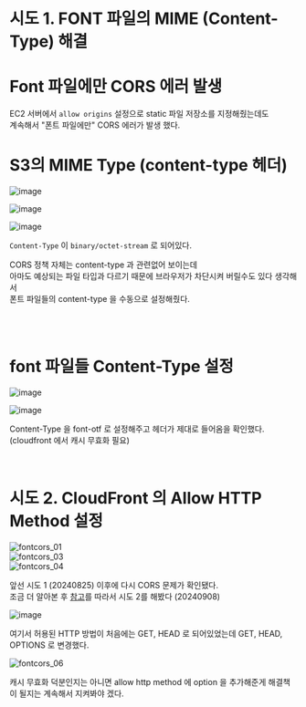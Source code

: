 # 시도 1. FONT 파일의 MIME (Content-Type) 해결

# Font 파일에만 CORS 에러 발생  

EC2 서버에서 <code>allow origins</code> 설정으로 static 파일 저장소를 지정해줬는데도  
계속해서 "폰트 파일에만" CORS 에러가 발생 했다.  

# S3의 MIME Type (content-type 헤더)  

![image](https://github.com/user-attachments/assets/f791f42a-ad00-4ec0-9ff1-d8b46deba773)  
  
![image](https://github.com/user-attachments/assets/dd0755b8-f015-4d0e-9bc5-e83ca3ab9a7e)  

![image](https://github.com/user-attachments/assets/b0ee5570-5ed2-474f-8b06-1a383bccdced)  

<code>Content-Type</code> 이 <code>binary/octet-stream</code> 로 되어있다.  

CORS 정책 자체는 content-type 과 관련없어 보이는데  
아마도 예상되는 파일 타입과 다르기 때문에 브라우저가 차단시켜 버릴수도 있다 생각해서  
폰트 파일들의 content-type 을 수동으로 설정해줬다.  
  
<br><br> 

# font 파일들 Content-Type 설정  

![image](https://github.com/user-attachments/assets/603706d7-56a9-4924-aa2e-f22ce9e2d41f)  
  
![image](https://github.com/user-attachments/assets/edf97a78-4aea-47a2-8f84-f3e0ed3d7fce)  
  
Content-Type 을 font-otf 로 설정해주고 헤더가 제대로 들어옴을 확인했다.  
(cloudfront 에서 캐시 무효화 필요)  

<br>

# 시도 2. CloudFront 의 Allow HTTP Method 설정
  
![fontcors_01](https://github.com/user-attachments/assets/30962779-ec7d-483b-992c-453cfccedfe4)   
![fontcors_03](https://github.com/user-attachments/assets/a681ebda-a42c-4573-8f98-8e373b1a9660)  
![fontcors_04](https://github.com/user-attachments/assets/0546097e-2ea2-4e84-8678-594f1df66a6a)  

앞선 시도 1 (20240825) 이후에 다시 CORS 문제가 확인됐다.  
조금 더 알아본 후 [참고](https://coding-groot.tistory.com/167)를 따라서 시도 2를 해봤다 (20240908) 
  
![image](https://github.com/user-attachments/assets/53d7ed2c-f4c9-429e-9846-5d9af8f6572c)  

여기서 허용된 HTTP 방법이 처음에는 GET, HEAD 로 되어있었는데 GET, HEAD, OPTIONS 로 변경했다.  

![fontcors_06](https://github.com/user-attachments/assets/ee40630b-7848-4ead-ab51-0fb52d0bdcd5)  
  
캐시 무효화 덕분인지는 아니면 allow http method 에 option 을 추가해준게 해결책이 될지는 계속해서 지켜봐야 겠다.
